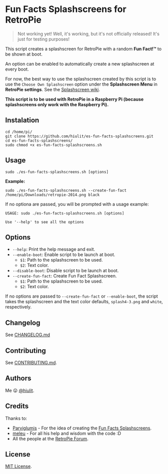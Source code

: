 # Fun Facts Splashscreens for RetroPie

> Not working yet! Well, it's working, but it's not officially released! It's just for testing purposes!

This script creates a splashscreen for RetroPie with a random **Fun Fact!™** to be shown at boot.

An option can be enabled to automatically create a new splashscreen at every boot.

For now, the best way to use the splashscreen created by this script is to use the `Choose Own Splashscreen` option under the **Splashscreen Menu** in **RetroPie settings**. See the [Splashscreen wiki](https://github.com/retropie/retropie-setup/wiki/splashscreen).

**This script is to be used with RetroPie in a Raspberry Pi (because splashscreens only work with the Raspberry Pi).**

## Instalation

```
cd /home/pi/
git clone https://github.com/hiulit/es-fun-facts-splashscreens.git
cd es-fun-facts-splashscreens/
sudo chmod +x es-fun-facts-splashscreens.sh
```

## Usage

```
sudo ./es-fun-facts-splashscreens.sh [options]
```

**Example:**

```
sudo ./es-fun-facts-splashscreens.sh --create-fun-fact /home/pi/Downloads/retropie-2014.png black
```

If no optiona are passed, you will be prompted with a usage example:

```
USAGE: sudo ./es-fun-facts-splashscreens.sh [options]

Use '--help' to see all the options
```

## Options

* `--help`: Print the help message and exit.
* `--enable-boot`: Enable script to be launch at boot.
    * `$1`: Path to the splashscreen to be used.
    * `$2`: Text color.
* `--disable-boot`: Disable script to be launch at boot.
* `--create-fun-fact`: Create Fun Fact Splashscreen.
    * `$1`: Path to the splashscreen to be used.
    * `$2`: Text color.

If no options are passed to `--create-fun-fact` or `--enable-boot`, the script takes the splashscreen and the text color defaults, `splash4-3.png` and `white`, respectively.

## Changelog

See [CHANGELOG.md](/CHANGELOG.md)

## Contributing

See [CONTRIBUTING.md](/CONTRIBUTING.md).

## Authors

Me 😛 [@hiulit](https://github.com/hiulit).

## Credits

Thanks to:

* [Parviglumis](https://retropie.org.uk/forum/user/parviglumis) - For the idea of creating the [Fun Facts Splashscreens](https://retropie.org.uk/forum/topic/13630).
* [meleu](https://github.com/meleu/) - For all his help and wisdom with the code :D
* All the people at the [RetroPie Forum](https://retropie.org.uk/forum/).

## License

[MIT License](/LICENSE).
